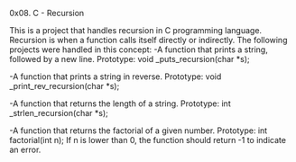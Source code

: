0x08. C - Recursion

This is a project that handles recursion in C programming language.
Recursion is when a function calls itself directly or indirectly.
The following projects were handled in this concept:
-A function that prints a string, followed by a new line.
Prototype: void _puts_recursion(char *s);

-A function that prints a string in reverse.
Prototype: void _print_rev_recursion(char *s);

-A function that returns the length of a string.
Prototype: int _strlen_recursion(char *s);

-A function that returns the factorial of a given number.
Prototype: int factorial(int n);
If n is lower than 0, the function should return -1 to indicate
an error.